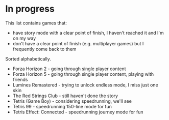 # In progress

This list contains games that:

- have story mode with a clear point of finish, I haven't reached it and I'm on my way
- don't have a clear point of finish (e.g. multiplayer games) but I frequently come back to them

Sorted alphabetically.

- Forza Horizon 2 - going through single player content
- Forza Horizon 5 - going through single player content, playing with friends
- Lumines Remastered - trying to unlock endless mode, I miss just one skin
- The Red Strings Club - still haven't done the story
- Tetris (Game Boy) - considering speedrunning, we'll see
- Tetris 99 - speedrunning 150-line mode for fun
- Tetris Effect: Connected - speedrunning journey mode for fun
